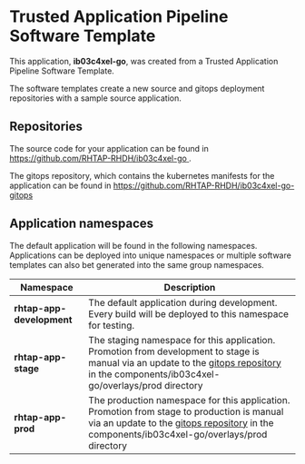 # Trusted Application Pipeline Software Template

This application, **ib03c4xel-go**, was created from a Trusted Application Pipeline Software Template.

The software templates create a new source and gitops deployment repositories with a sample source application. 

## Repositories

The source code for your application can be found in [https://github.com/RHTAP-RHDH/ib03c4xel-go ](https://github.com/RHTAP-RHDH/ib03c4xel-go ).
 
The gitops repository, which contains the kubernetes manifests for the application can be found in 
[https://github.com/RHTAP-RHDH/ib03c4xel-go-gitops ](https://github.com/RHTAP-RHDH/ib03c4xel-go-gitops ) 

## Application namespaces 

The default application will be found in the following namespaces. Applications can be deployed into unique namespaces or multiple software templates can also bet generated into the same group namespaces.  

|  Namespace   |  Description   |  
| -------- | -------- |   
| **rhtap-app-development** | The default application during development. Every build will be deployed to this namespace for testing. | 
| **rhtap-app-stage** | The staging namespace for this application. Promotion from development to stage is manual via an update to the [gitops repository](https://github.com/RHTAP-RHDH/ib03c4xel-go-gitops ) in the components/ib03c4xel-go/overlays/prod directory |  
| **rhtap-app-prod** | The production namespace for this application. Promotion from stage to production is manual via an update to the [gitops repository](https://github.com/RHTAP-RHDH/ib03c4xel-go-gitops ) in the components/ib03c4xel-go/overlays/prod directory | 
